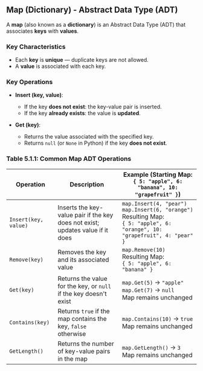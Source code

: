 ## Map (Dictionary) - Abstract Data Type (ADT)

A **map** (also known as a **dictionary**) is an Abstract Data Type (ADT) that associates **keys** with **values**.

### Key Characteristics
- Each **key** is **unique** — duplicate keys are not allowed.
- A **value** is associated with each key.

### Key Operations

- **Insert (key, value)**:
  - If the key **does not exist**: the key-value pair is inserted.
  - If the key **already exists**: the value is **updated**.

- **Get (key)**:
  - Returns the value associated with the specified key.
  - Returns `null` (or `None` in Python) if the key **does not exist**.

### Table 5.1.1: Common Map ADT Operations

| Operation         | Description                                                                 | Example (Starting Map: `{ 5: "apple", 6: "banana", 10: "grapefruit" }`)                    |
|-------------------|-----------------------------------------------------------------------------|---------------------------------------------------------------------------------------------|
| `Insert(key, value)` | Inserts the key-value pair if the key does not exist; updates value if it does | `map.Insert(4, "pear")`<br>`map.Insert(6, "orange")`<br>Resulting Map:<br>`{ 5: "apple", 6: "orange", 10: "grapefruit", 4: "pear" }` |
| `Remove(key)`     | Removes the key and its associated value                                   | `map.Remove(10)`<br>Resulting Map:<br>`{ 5: "apple", 6: "banana" }`                        |
| `Get(key)`        | Returns the value for the key, or `null` if the key doesn't exist          | `map.Get(5)` → `"apple"`<br>`map.Get(7)` → `null`<br>Map remains unchanged                 |
| `Contains(key)`   | Returns `true` if the map contains the key, `false` otherwise              | `map.Contains(10)` → `true`<br>Map remains unchanged                                       |
| `GetLength()`     | Returns the number of key-value pairs in the map                           | `map.GetLength()` → `3`<br>Map remains unchanged                                           |
